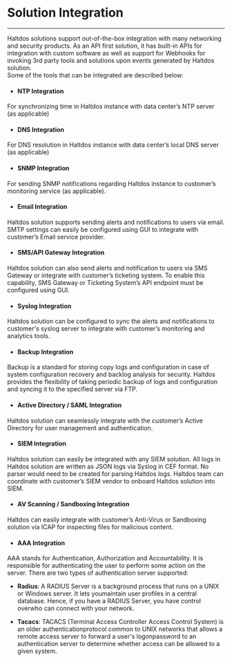 # Solution Integration
----

Haltdos solutions support out-of-the-box integration with many networking and security products. As an API first solution, it has built-in APIs for integration with custom software as well as support for Webhooks for invoking 3rd party tools and solutions upon events generated by Haltdos solution.  
Some of the tools that can be integrated are described below:

- #### NTP Integration
For synchronizing time in Haltdos instance with data center’s NTP server (as applicable)

- #### DNS Integration
For DNS resolution in Haltdos instance with data center’s local DNS server (as applicable)

- #### SNMP Integration
For sending SNMP notifications regarding Haltdos instance to customer’s monitoring service (as applicable).

- #### Email Integration
Haltdos solution supports sending alerts and notifications to users via email. SMTP settings can easily be configured using GUI to integrate with customer’s Email service provider.

- #### SMS/API Gateway Integration
Haltdos solution can also send alerts and notification to users via SMS Gateway or integrate with customer’s ticketing system. To enable this capability, SMS Gateway or Ticketing System’s API endpoint must be configured using GUI.

- #### Syslog Integration
Haltdos solution can be configured to sync the alerts and notifications to customer's syslog server to integrate with customer’s monitoring and analytics tools.

- #### Backup Integration
Backup is a standard for storing copy logs and configuration in case of system configuration recovery and backlog analysis for security. Haltdos provides the flexibility of taking periodic backup of logs and configuration and syncing it to the specified server via FTP.

- #### Active Directory / SAML Integration
Haltdos solution can seamlessly integrate with the customer’s Active Directory for user management and authentication.

- #### SIEM Integration
Haltdos solution can easily be integrated with any SIEM solution. All logs in Haltdos solution are written as JSON logs via Syslog in CEF format. No parser would need to be created for parsing Haltdos logs. Haltdos team can coordinate with customer’s SIEM vendor to onboard Haltdos solution into SIEM.

- #### AV Scanning / Sandboxing Integration
Haltdos can easily integrate with customer’s Anti-Virus or Sandboxing solution via ICAP for inspecting files for malicious content.

- #### AAA Integration
AAA stands for Authentication, Authorization and Accountability. It is responsible for authenticating the user to perform some action on the server. There are two types of authentication server supported:

- **Radius**: A RADIUS Server is a background process that runs on a UNIX or Windows server. It lets youmaintain user profiles in a central database. Hence, if you have a RADIUS Server, you have control overwho can connect with your network.

- **Tacacs**: TACACS (Terminal Access Controller Access Control System) is an older authenticationprotocol common to UNIX networks that allows a remote access server to forward a user's logonpassword to an authentication server to determine whether access can be allowed to a given system.